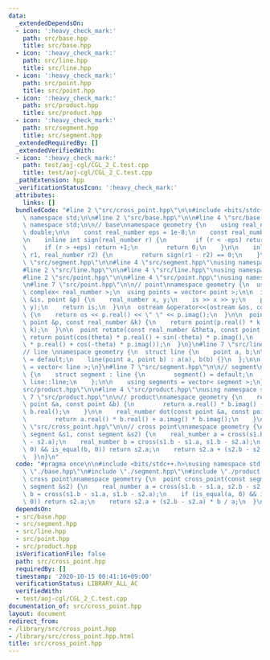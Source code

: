 ```yaml
---
data:
  _extendedDependsOn:
  - icon: ':heavy_check_mark:'
    path: src/base.hpp
    title: src/base.hpp
  - icon: ':heavy_check_mark:'
    path: src/line.hpp
    title: src/line.hpp
  - icon: ':heavy_check_mark:'
    path: src/point.hpp
    title: src/point.hpp
  - icon: ':heavy_check_mark:'
    path: src/product.hpp
    title: src/product.hpp
  - icon: ':heavy_check_mark:'
    path: src/segment.hpp
    title: src/segment.hpp
  _extendedRequiredBy: []
  _extendedVerifiedWith:
  - icon: ':heavy_check_mark:'
    path: test/aoj-cgl/CGL_2_C.test.cpp
    title: test/aoj-cgl/CGL_2_C.test.cpp
  _pathExtension: hpp
  _verificationStatusIcon: ':heavy_check_mark:'
  attributes:
    links: []
  bundledCode: "#line 2 \"src/cross_point.hpp\"\n\n#include <bits/stdc++.h>\nusing\
    \ namespace std;\n\n#line 2 \"src/base.hpp\"\n\n#line 4 \"src/base.hpp\"\nusing\
    \ namespace std;\n\n// base\nnamespace geometry {\n    using real_number = long\
    \ double;\n\n    const real_number eps = 1e-8;\n    const real_number pi = acos(-1);\n\
    \n    inline int sign(real_number r) {\n        if (r < -eps) return -1;\n   \
    \     if (r > +eps) return +1;\n        return 0;\n    }\n\n    inline bool is_equal(real_number\
    \ r1, real_number r2) {\n        return sign(r1 - r2) == 0;\n    }\n}\n#line 2\
    \ \"src/segment.hpp\"\n\n#line 4 \"src/segment.hpp\"\nusing namespace std;\n\n\
    #line 2 \"src/line.hpp\"\n\n#line 4 \"src/line.hpp\"\nusing namespace std;\n\n\
    #line 2 \"src/point.hpp\"\n\n#line 4 \"src/point.hpp\"\nusing namespace std;\n\
    \n#line 7 \"src/point.hpp\"\n\n// point\nnamespace geometry {\n  using point =\
    \ complex< real_number >;\n  using points = vector< point >;\n\n  istream &operator>>(istream\
    \ &is, point &p) {\n    real_number x, y;\n    is >> x >> y;\n    p = point(x,\
    \ y);\n    return is;\n  }\n\n  ostream &operator<<(ostream &os, const point &p)\
    \ {\n    return os << p.real() << \" \" << p.imag();\n  }\n\n  point operator*(const\
    \ point &p, const real_number &k) {\n    return point(p.real() * k, p.imag() *\
    \ k);\n  }\n\n  point rotate(const real_number &theta, const point &p) {\n   \
    \ return point(cos(theta) * p.real() + sin(-theta) * p.imag(),\n        sin(theta)\
    \ * p.real() + cos(-theta) * p.imag());\n  }\n}\n#line 7 \"src/line.hpp\"\n\n\
    // line \nnamespace geometry {\n  struct line {\n    point a, b;\n\n    line()\
    \ = default;\n    line(point a, point b) : a(a), b(b) {}\n  };\n\n  using lines\
    \ = vector< line >;\n}\n#line 7 \"src/segment.hpp\"\n\n// segment\nnamespace geometry\
    \ {\n    struct segment : line {\n        segment() = default;\n        using\
    \ line::line;\n    };\n\n    using segments = vector< segment >;\n}\n#line 2 \"\
    src/product.hpp\"\n\n#line 4 \"src/product.hpp\"\nusing namespace std;\n\n#line\
    \ 7 \"src/product.hpp\"\n\n// product\nnamespace geometry {\n    real_number cross(const\
    \ point &a, const point &b) {\n        return a.real() * b.imag() - a.imag() *\
    \ b.real();\n    }\n\n    real_number dot(const point &a, const point &b) {\n\
    \        return a.real() * b.real() + a.imag() * b.imag();\n    }\n}\n#line 9\
    \ \"src/cross_point.hpp\"\n\n// cross point\nnamespace geometry {\n  point cross_point(const\
    \ segment &s1, const segment &s2) {\n    real_number a = cross(s1.b - s1.a, s2.b\
    \ - s2.a);\n    real_number b = cross(s1.b - s1.a, s1.b - s2.a);\n    if (is_equal(a,\
    \ 0) && is_equal(b, 0)) return s2.a;\n    return s2.a + (s2.b - s2.a) * b / a;\n\
    \  }\n}\n"
  code: "#pragma once\n\n#include <bits/stdc++.h>\nusing namespace std;\n\n#include\
    \ \"./base.hpp\"\n#include \"./segment.hpp\"\n#include \"./product.hpp\"\n\n//\
    \ cross point\nnamespace geometry {\n  point cross_point(const segment &s1, const\
    \ segment &s2) {\n    real_number a = cross(s1.b - s1.a, s2.b - s2.a);\n    real_number\
    \ b = cross(s1.b - s1.a, s1.b - s2.a);\n    if (is_equal(a, 0) && is_equal(b,\
    \ 0)) return s2.a;\n    return s2.a + (s2.b - s2.a) * b / a;\n  }\n}\n"
  dependsOn:
  - src/base.hpp
  - src/segment.hpp
  - src/line.hpp
  - src/point.hpp
  - src/product.hpp
  isVerificationFile: false
  path: src/cross_point.hpp
  requiredBy: []
  timestamp: '2020-10-15 00:41:16+09:00'
  verificationStatus: LIBRARY_ALL_AC
  verifiedWith:
  - test/aoj-cgl/CGL_2_C.test.cpp
documentation_of: src/cross_point.hpp
layout: document
redirect_from:
- /library/src/cross_point.hpp
- /library/src/cross_point.hpp.html
title: src/cross_point.hpp
---
```

